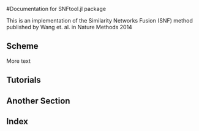 
#Documentation for SNFtool.jl package


This is an implementation of the Similarity Networks Fusion (SNF) method published by Wang et. al. in Nature Methods 2014


<a id='Scheme-1'></a>

## Scheme


More text


<a id='Tutorials-1'></a>

## Tutorials



<a id='Another-Section-1'></a>

## Another Section



<a id='Index-1'></a>

## Index



